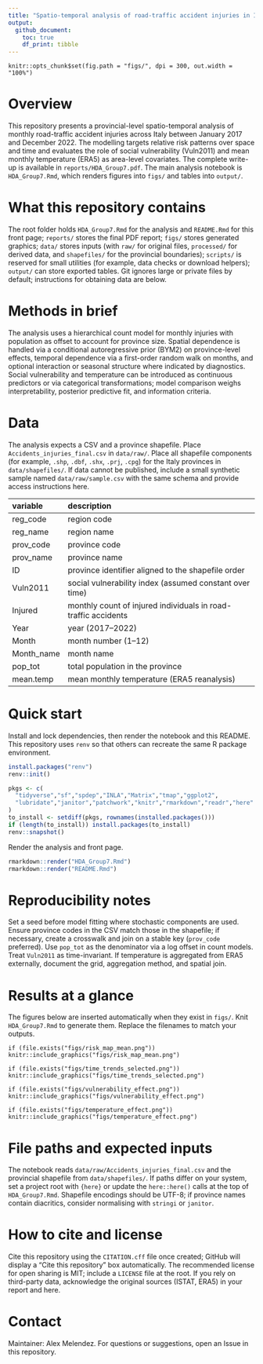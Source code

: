 ```yaml
---
title: "Spatio-temporal analysis of road-traffic accident injuries in Italy (2017–2022)"
output:
  github_document:
    toc: true
    df_print: tibble
---
```


```{r setup, include=FALSE}
knitr::opts_chunk$set(fig.path = "figs/", dpi = 300, out.width = "100%")
```

# Overview

This repository presents a provincial-level spatio-temporal analysis of monthly road-traffic accident injuries across Italy between January 2017 and December 2022. The modelling targets relative risk patterns over space and time and evaluates the role of social vulnerability (Vuln2011) and mean monthly temperature (ERA5) as area-level covariates. The complete write-up is available in `reports/HDA_Group7.pdf`. The main analysis notebook is `HDA_Group7.Rmd`, which renders figures into `figs/` and tables into `output/`.

# What this repository contains

The root folder holds `HDA_Group7.Rmd` for the analysis and `README.Rmd` for this front page; `reports/` stores the final PDF report; `figs/` stores generated graphics; `data/` stores inputs (with `raw/` for original files, `processed/` for derived data, and `shapefiles/` for the provincial boundaries); `scripts/` is reserved for small utilities (for example, data checks or download helpers); `output/` can store exported tables. Git ignores large or private files by default; instructions for obtaining data are below.

# Methods in brief

The analysis uses a hierarchical count model for monthly injuries with population as offset to account for province size. Spatial dependence is handled via a conditional autoregressive prior (BYM2) on province-level effects, temporal dependence via a first-order random walk on months, and optional interaction or seasonal structure where indicated by diagnostics. Social vulnerability and temperature can be introduced as continuous predictors or via categorical transformations; model comparison weighs interpretability, posterior predictive fit, and information criteria.

# Data

The analysis expects a CSV and a province shapefile. Place `Accidents_injuries_final.csv` in `data/raw/`. Place all shapefile components (for example, `.shp`, `.dbf`, `.shx`, `.prj`, `.cpg`) for the Italy provinces in `data/shapefiles/`. If data cannot be published, include a small synthetic sample named `data/raw/sample.csv` with the same schema and provide access instructions here.

| variable      | description                                                                 |
|:--------------|:----------------------------------------------------------------------------|
| reg_code      | region code                                                                 |
| reg_name      | region name                                                                 |
| prov_code     | province code                                                               |
| prov_name     | province name                                                               |
| ID            | province identifier aligned to the shapefile order                          |
| Vuln2011      | social vulnerability index (assumed constant over time)                     |
| Injured       | monthly count of injured individuals in road-traffic accidents              |
| Year          | year (2017–2022)                                                            |
| Month         | month number (1–12)                                                         |
| Month_name    | month name                                                                  |
| pop_tot       | total population in the province                                            |
| mean.temp     | mean monthly temperature (ERA5 reanalysis)                                  |

# Quick start

Install and lock dependencies, then render the notebook and this README. This repository uses `renv` so that others can recreate the same R package environment.

```r
install.packages("renv")
renv::init()

pkgs <- c(
  "tidyverse","sf","spdep","INLA","Matrix","tmap","ggplot2",
  "lubridate","janitor","patchwork","knitr","rmarkdown","readr","here"
)
to_install <- setdiff(pkgs, rownames(installed.packages()))
if (length(to_install)) install.packages(to_install)
renv::snapshot()
```

Render the analysis and front page.

```r
rmarkdown::render("HDA_Group7.Rmd")
rmarkdown::render("README.Rmd")
```

# Reproducibility notes

Set a seed before model fitting where stochastic components are used. Ensure province codes in the CSV match those in the shapefile; if necessary, create a crosswalk and join on a stable key (`prov_code` preferred). Use `pop_tot` as the denominator via a log offset in count models. Treat `Vuln2011` as time-invariant. If temperature is aggregated from ERA5 externally, document the grid, aggregation method, and spatial join.

# Results at a glance

The figures below are inserted automatically when they exist in `figs/`. Knit `HDA_Group7.Rmd` to generate them. Replace the filenames to match your outputs.

```{r echo=FALSE, out.width="100%", fig.cap="Posterior mean relative risk by province, averaged over 2017–2022."}
if (file.exists("figs/risk_map_mean.png")) knitr::include_graphics("figs/risk_map_mean.png")
```

```{r echo=FALSE, out.width="100%", fig.cap="Monthly relative risk trajectory for selected provinces with 95% intervals."}
if (file.exists("figs/time_trends_selected.png")) knitr::include_graphics("figs/time_trends_selected.png")
```

```{r echo=FALSE, out.width="100%", fig.cap="Association between social vulnerability and injury risk after adjusting for space and time."}
if (file.exists("figs/vulnerability_effect.png")) knitr::include_graphics("figs/vulnerability_effect.png")
```

```{r echo=FALSE, out.width="100%", fig.cap="Temperature–risk relationship (nonlinear option if modeled with splines)." }
if (file.exists("figs/temperature_effect.png")) knitr::include_graphics("figs/temperature_effect.png")
```

# File paths and expected inputs

The notebook reads `data/raw/Accidents_injuries_final.csv` and the provincial shapefile from `data/shapefiles/`. If paths differ on your system, set a project root with `{here}` or update the `here::here()` calls at the top of `HDA_Group7.Rmd`. Shapefile encodings should be UTF-8; if province names contain diacritics, consider normalising with `stringi` or `janitor`.

# How to cite and license

Cite this repository using the `CITATION.cff` file once created; GitHub will display a “Cite this repository” box automatically. The recommended license for open sharing is MIT; include a `LICENSE` file at the root. If you rely on third-party data, acknowledge the original sources (ISTAT, ERA5) in your report and here.

# Contact

Maintainer: Alex Melendez. For questions or suggestions, open an Issue in this repository.
